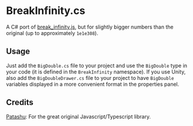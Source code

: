 # BreakInfinity.cs

A C# port of [break_infinity.js](https://github.com/Patashu/break_infinity.js), but for slightly bigger numbers than the original (up to approximately `1e1e308`).

## Usage

Just add the `BigDouble.cs` file to your project and use the `BigDouble` type in your code (it is defined in the `BreakInfinity` namespace).
If you use Unity, also add the `BigDoubleDrawer.cs` file to your project to have `BigDouble` variables displayed in a more convenient format in the properties panel.

## Credits

[Patashu](https://github.com/Patashu): For the great original Javascript/Typescript library.